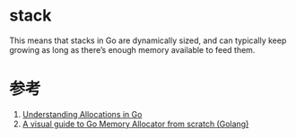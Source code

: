 # stack

 This means that stacks in Go are dynamically sized, and can typically keep growing as long as there’s enough memory available to feed them.
 
# 参考
1. [Understanding Allocations in Go](https://medium.com/eureka-engineering/understanding-allocations-in-go-stack-heap-memory-9a2631b5035d)
2. [A visual guide to Go Memory Allocator from scratch (Golang)](https://medium.com/@ankur_anand/a-visual-guide-to-golang-memory-allocator-from-ground-up-e132258453ed)